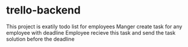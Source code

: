 # trello-backend
This project is exatily todo list for employees 
Manger create task for any employee with deadline 
Employee recieve this task and send the task solution before the deadline
